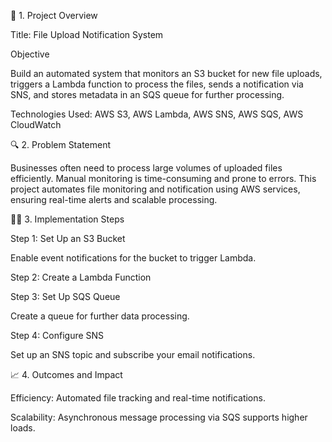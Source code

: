 📌 1. Project Overview

Title: File Upload Notification System

Objective

Build an automated system that monitors an S3 bucket for new file uploads, triggers a Lambda function to process the files, sends a notification via SNS, and stores metadata in an SQS queue for further processing.

Technologies Used: AWS S3, AWS Lambda, AWS SNS, AWS SQS, AWS CloudWatch


🔍 2. Problem Statement

Businesses often need to process large volumes of uploaded files efficiently. Manual monitoring is time-consuming and prone to errors. This project automates file monitoring and notification using AWS services, ensuring real-time alerts and scalable processing.



🧑‍💻 3. Implementation Steps

Step 1: Set Up an S3 Bucket

  Enable event notifications for the bucket to trigger Lambda.

Step 2: Create a Lambda Function

Step 3: Set Up SQS Queue

  Create a queue for further data processing.

Step 4: Configure SNS

  Set up an SNS topic and subscribe your email notifications.
  

📈 4. Outcomes and Impact

Efficiency: Automated file tracking and real-time notifications.

Scalability: Asynchronous message processing via SQS supports higher loads.

